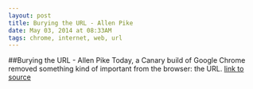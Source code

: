 ```yaml
---
layout: post
title: Burying the URL - Allen Pike
date: May 03, 2014 at 08:33AM
tags: chrome, internet, web, url
---
```

##Burying the URL - Allen Pike
Today, a Canary build of Google Chrome removed something kind of important from the browser: the URL.
[link to source](http://ift.tt/1u6Tfvs) 
